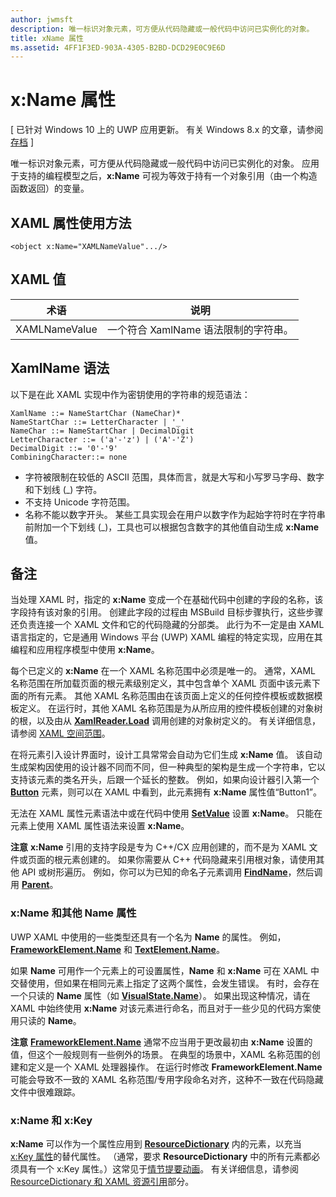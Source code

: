 ```yaml
---
author: jwmsft
description: 唯一标识对象元素，可方便从代码隐藏或一般代码中访问已实例化的对象。
title: xName 属性
ms.assetid: 4FF1F3ED-903A-4305-B2BD-DCD29E0C9E6D
---
```


# x&#58;Name 属性

\[ 已针对 Windows 10 上的 UWP 应用更新。 有关 Windows 8.x 的文章，请参阅[存档](http://go.microsoft.com/fwlink/p/?linkid=619132) \]

唯一标识对象元素，可方便从代码隐藏或一般代码中访问已实例化的对象。 应用于支持的编程模型之后，**x:Name** 可视为等效于持有一个对象引用（由一个构造函数返回）的变量。

## XAML 属性使用方法

``` syntax
<object x:Name="XAMLNameValue".../>
```

## XAML 值

| 术语 | 说明 |
|------|-------------|
| XAMLNameValue | 一个符合 XamlName 语法限制的字符串。 |

##  XamlName 语法

以下是在此 XAML 实现中作为密钥使用的字符串的规范语法：

``` syntax
XamlName ::= NameStartChar (NameChar)*
NameStartChar ::= LetterCharacter | '_'
NameChar ::= NameStartChar | DecimalDigit
LetterCharacter ::= ('a'-'z') | ('A'-'Z')
DecimalDigit ::= '0'-'9'
CombiningCharacter::= none
```

-   字符被限制在较低的 ASCII 范围，具体而言，就是大写和小写罗马字母、数字和下划线 (\_) 字符。
-   不支持 Unicode 字符范围。
-   名称不能以数字开头。 某些工具实现会在用户以数字作为起始字符时在字符串前附加一个下划线 (\_)，工具也可以根据包含数字的其他值自动生成 **x:Name** 值。

## 备注

当处理 XAML 时，指定的 **x:Name** 变成一个在基础代码中创建的字段的名称，该字段持有该对象的引用。 创建此字段的过程由 MSBuild 目标步骤执行，这些步骤还负责连接一个 XAML 文件和它的代码隐藏的分部类。 此行为不一定是由 XAML 语言指定的，它是通用 Windows 平台 (UWP) XAML 编程的特定实现，应用在其编程和应用程序模型中使用 **x:Name**。

每个已定义的 **x:Name** 在一个 XAML 名称范围中必须是唯一的。 通常，XAML 名称范围在所加载页面的根元素级别定义，其中包含单个 XAML 页面中该元素下面的所有元素。 其他 XAML 名称范围由在该页面上定义的任何控件模板或数据模板定义。 在运行时，其他 XAML 名称范围是为从所应用的控件模板创建的对象树的根，以及由从 [**XamlReader.Load**](https://msdn.microsoft.com/library/windows/apps/br228048) 调用创建的对象树定义的。 有关详细信息，请参阅 [XAML 空间范围](xaml-namescopes.md)。

在将元素引入设计界面时，设计工具常常会自动为它们生成 **x:Name** 值。 该自动生成架构因使用的设计器不同而不同，但一种典型的架构是生成一个字符串，它以支持该元素的类名开头，后跟一个延长的整数。 例如，如果向设计器引入第一个 [**Button**](https://msdn.microsoft.com/library/windows/apps/br209265) 元素，则可以在 XAML 中看到，此元素拥有 **x:Name** 属性值“Button1”。

无法在 XAML 属性元素语法中或在代码中使用 [**SetValue**](https://msdn.microsoft.com/library/windows/apps/br242361) 设置 **x:Name**。 只能在元素上使用 XAML 属性语法来设置 **x:Name**。

**注意** **x:Name** 引用的支持字段是专为 C++/CX 应用创建的，而不是为 XAML 文件或页面的根元素创建的。 如果你需要从 C++ 代码隐藏来引用根对象，请使用其他 API 或树形遍历。 例如，你可以为已知的命名子元素调用 [**FindName**](https://msdn.microsoft.com/library/windows/apps/br208715)，然后调用 [**Parent**](https://msdn.microsoft.com/library/windows/apps/br208739)。

### x:Name 和其他 Name 属性

UWP XAML 中使用的一些类型还具有一个名为 **Name** 的属性。 例如，[**FrameworkElement.Name**](https://msdn.microsoft.com/library/windows/apps/br208735) 和 [**TextElement.Name**](https://msdn.microsoft.com/library/windows/apps/hh702125)。

如果 **Name** 可用作一个元素上的可设置属性，**Name** 和 **x:Name** 可在 XAML 中交替使用，但如果在相同元素上指定了这两个属性，会发生错误。 有时，会存在一个只读的 **Name** 属性（如 [**VisualState.Name**](https://msdn.microsoft.com/library/windows/apps/br209031)）。 如果出现这种情况，请在 XAML 中始终使用 **x:Name** 对该元素进行命名，而且对于一些少见的代码方案使用只读的 **Name**。

**注意** [**FrameworkElement.Name**](https://msdn.microsoft.com/library/windows/apps/br208735) 通常不应当用于更改最初由 **x:Name** 设置的值，但这个一般规则有一些例外的场景。 在典型的场景中，XAML 名称范围的创建和定义是一个 XAML 处理器操作。 在运行时修改 **FrameworkElement.Name** 可能会导致不一致的 XAML 名称范围/专用字段命名对齐，这种不一致在代码隐藏文件中很难跟踪。

### x:Name 和 x:Key

**x:Name** 可以作为一个属性应用到 [**ResourceDictionary**](https://msdn.microsoft.com/library/windows/apps/br208794) 内的元素，以充当 [x:Key 属性](x-key-attribute.md)的替代属性。 （通常，要求 **ResourceDictionary** 中的所有元素都必须具有一个 x:Key 属性。）这常见于[情节提要动画](https://msdn.microsoft.com/library/windows/apps/mt187354)。 有关详细信息，请参阅 [ResourceDictionary 和 XAML 资源引用](https://msdn.microsoft.com/library/windows/apps/mt187273)部分。



<!--HONumber=May16_HO2-->


